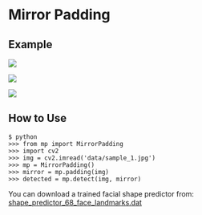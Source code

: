 # Mirror Padding

## Example

![](samples/result_1.jpg)

![](samples/result_2.jpg)

![](samples/result_3.jpg)


## How to Use

```
$ python
>>> from mp import MirrorPadding
>>> import cv2
>>> img = cv2.imread('data/sample_1.jpg')
>>> mp = MirrorPadding()
>>> mirror = mp.padding(img)
>>> detected = mp.detect(img, mirror)
```

You can download a trained facial shape predictor from:
[shape_predictor_68_face_landmarks.dat](
http://dlib.net/files/shape_predictor_68_face_landmarks.dat.bz2)

